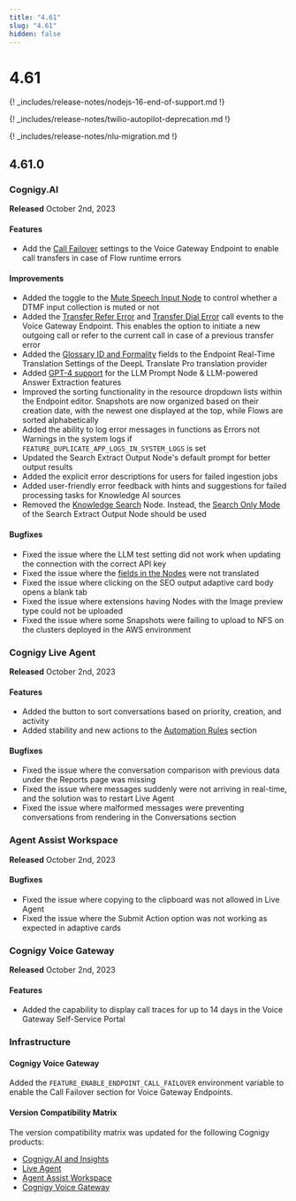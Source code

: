 ```yaml
---
title: "4.61"
slug: "4.61"
hidden: false
---
```


# 4.61

{! _includes/release-notes/nodejs-16-end-of-support.md !}

{! _includes/release-notes/twilio-autopilot-deprecation.md !}

{! _includes/release-notes/nlu-migration.md !}

## 4.61.0

### Cognigy.AI

**Released** October 2nd, 2023

#### Features

- Add the [Call Failover](../ai/deploy/endpoint-reference/voice-gateway.md) settings to the Voice Gateway Endpoint to enable call transfers in case of Flow runtime errors

#### Improvements

- Added the toggle to the [Mute Speech Input Node](../ai/build/node-reference/voice/voice-gateway/mute-speech-input.md) to control whether a DTMF input collection is muted or not
- Added the [Transfer Refer Error](../voice-gateway/references/events/TRANSFER_REFER_ERROR.md) and [Transfer Dial Error](../voice-gateway/references/events/TRANSFER_DIAL_ERROR.md) call events to the Voice Gateway Endpoint. This enables the option to initiate a new outgoing call or refer to the current call in case of a previous transfer error
- Added the [Glossary ID and Formality](../ai/deploy/endpoints/real-time-translation-settings.md#configure-translation-provider) fields to the Endpoint Real-Time Translation Settings of the DeepL Translate Pro translation provider
- Added [GPT-4 support](../ai/empower/llms/model-support-by-feature.md) for the LLM Prompt Node & LLM-powered Answer Extraction features
- Improved the sorting functionality in the resource dropdown lists within the Endpoint editor. Snapshots are now organized based on their creation date, with the newest one displayed at the top, while Flows are sorted alphabetically
- Added the ability to log error messages in functions as Errors not Warnings in the system logs if `FEATURE_DUPLICATE_APP_LOGS_IN_SYSTEM_LOGS` is set
- Updated the Search Extract Output Node's default prompt for better output results
- Added the explicit error descriptions for users for failed ingestion jobs
- Added user-friendly error feedback with hints and suggestions for failed processing tasks for Knowledge AI sources
- Removed the [Knowledge Search](../ai/build/node-reference/other-nodes/knowledge-search.md) Node. Instead, the [Search Only Mode](../ai/build/node-reference/other-nodes/search-extract-output.md#search-only) of the Search Extract Output Node should be used

#### Bugfixes

- Fixed the issue where the LLM test setting did not work when updating the connection with the correct API key
- Fixed the issue where the [fields in the Nodes](../ai/build/translation-and-localization/auto-translation.md) were not translated
- Fixed the issue where clicking on the SEO output adaptive card body opens a blank tab
- Fixed the issue where extensions having Nodes with the Image preview type could not be uploaded
- Fixed the issue where some Snapshots were failing to upload to NFS on the clusters deployed in the AWS environment

### Cognigy Live Agent

**Released** October 2nd, 2023

#### Features

- Added the button to sort conversations based on priority, creation, and activity
- Added stability and new actions to the [Automation Rules](../live-agent/settings/automation-rules.md) section

#### Bugfixes

- Fixed the issue where the conversation comparison with previous data under the Reports page was missing
- Fixed the issue where messages suddenly were not arriving in real-time, and the solution was to restart Live Agent
- Fixed the issue where malformed messages were preventing conversations from rendering in the Conversations section

### Agent Assist Workspace

**Released** October 2nd, 2023

#### Bugfixes

- Fixed the issue where copying to the clipboard was not allowed in Live Agent
- Fixed the issue where the Submit Action option was not working as expected in adaptive cards

### Cognigy Voice Gateway

**Released** October 2nd, 2023

#### Features

- Added the capability to display call traces for up to 14 days in the Voice Gateway Self-Service Portal

### Infrastructure

#### Cognigy Voice Gateway

Added the `FEATURE_ENABLE_ENDPOINT_CALL_FAILOVER` environment variable to enable the Call Failover section for Voice Gateway Endpoints.

#### Version Compatibility Matrix

The version compatibility matrix was updated for the following Cognigy products:

- [Cognigy.AI and Insights](../ai/installation/version-compatibility-matrix.md)
- [Live Agent](../live-agent/installation/deployment/version-compatibility-matrix.md)
- [Agent Assist Workspace](../ai-copilot/installation/version-compatibility-matrix.md)
- [Cognigy Voice Gateway](../voice-gateway/installation/version-compatibility-matrix.md)